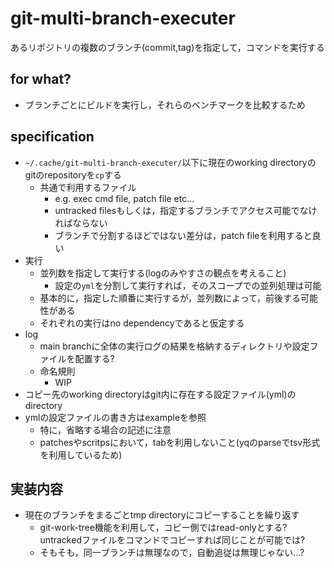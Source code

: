 # git-multi-branch-executer

あるリポジトリの複数のブランチ(commit,tag)を指定して，コマンドを実行する

## for what?
* ブランチごとにビルドを実行し，それらのベンチマークを比較するため

## specification
* `~/.cache/git-multi-branch-executer/`以下に現在のworking directoryのgitのrepositoryを`cp`する
  * 共通で利用するファイル
    * e.g. exec cmd file, patch file etc...
    * untracked filesもしくは，指定するブランチでアクセス可能でなければならない
    * ブランチで分割するほどではない差分は，patch fileを利用すると良い
* 実行
  * 並列数を指定して実行する(logのみやすさの観点を考えること)
    * 設定の`yml`を分割して実行すれば，そのスコープでの並列処理は可能
  * 基本的に，指定した順番に実行するが，並列数によって，前後する可能性がある
  * それぞれの実行はno dependencyであると仮定する
* log
  * main branchに全体の実行ログの結果を格納するディレクトリや設定ファイルを配置する?
  * 命名規則
    * WIP
* コピー先のworking directoryはgit内に存在する設定ファイル(yml)のdirectory
* ymlの設定ファイルの書き方はexampleを参照
  * 特に，省略する場合の記述に注意
  * patchesやscritpsにおいて，tabを利用しないこと(yqのparseでtsv形式を利用しているため)

## 実装内容
* 現在のブランチをまるごとtmp directoryにコピーすることを繰り返す
  * git-work-tree機能を利用して，コピー側ではread-onlyとする? untrackedファイルをコマンドでコピーすれば同じことが可能では?
  * そもそも，同一ブランチは無理なので，自動追従は無理じゃない...?
